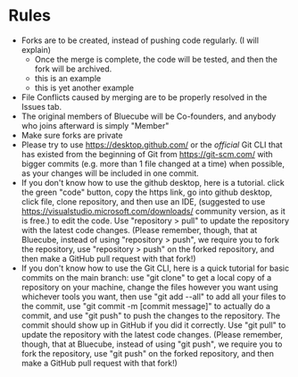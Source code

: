 # Rules
  - Forks are to be created, instead of pushing code regularly. (I will explain)
    - Once the merge is complete, the code will be tested, and then the fork will be archived.
    - this is an example
    - this is yet another example
  - File Conflicts caused by merging are to be properly resolved in the Issues tab.
  - The original members of Bluecube will be Co-founders, and anybody who joins afterward is simply "Member"
  - Make sure forks are private
  - Please try to use https://desktop.github.com/ or the _official_ Git CLI that has existed from the beginning of Git from https://git-scm.com/ with bigger commits (e.g. more than 1 file changed at a time) when possible, as your changes will be included in one commit.
  - If you don't know how to use the github desktop, here is a tutorial. click the green "code" button, copy the https link, go into github desktop, click file, clone repository, and then use an IDE, (suggested to use https://visualstudio.microsoft.com/downloads/ community version, as it is free.) to edit the code. Use "repository > pull" to update the repository with the latest code changes. (Please remember, though, that at Bluecube, instead of using "repository > push", we require you to fork the repository, use "repository > push" on the forked repository, and then make a GitHub pull request with that fork!)
  - If you don't know how to use the Git CLI, here is a quick tutorial for basic commits on the main branch: use "git clone" to get a local copy of a repository on your machine, change the files however you want using whichever tools you want, then use "git add --all" to add all your files to the commit, use "git commit -m [commit message]" to actually do a commit, and use "git push" to push the changes to the repository. The commit should show up in GitHub if you did it correctly. Use "git pull" to update the repository with the latest code changes. (Please remember, though, that at Bluecube, instead of using "git push", we require you to fork the repository, use "git push" on the forked repository, and then make a GitHub pull request with that fork!)
